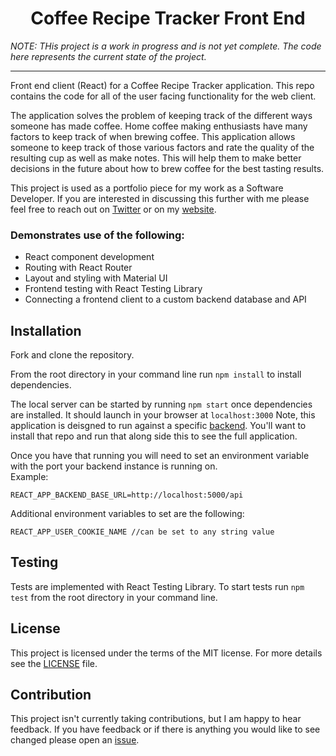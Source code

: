 <h1 align="center">
    Coffee Recipe Tracker Front End
</h1>

*NOTE: THis project is a work in progress and is not yet complete. The code here represents the current state of the project.*

---

Front end client (React) for a Coffee Recipe Tracker application. This repo contains the code for all of the user facing functionality for the web client.

The application solves the problem of keeping track of the different ways someone has made coffee. Home coffee making enthusiasts have many factors to keep track of when brewing coffee. This application allows someone to keep track of those various factors and rate the quality of the resulting cup as well as make notes. This will help them to make better decisions in the future about how to brew coffee for the best tasting results.

This project is used as a portfolio piece for my work as a Software Developer. If you are interested in discussing this further with me please feel free to reach out on [Twitter](https://twitter.com/daveskull81) or on my [website](https://www.daveinden.com).

### Demonstrates use of the following:  

* React component development
* Routing with React Router
* Layout and styling with Material UI
* Frontend testing with React Testing Library
* Connecting a frontend client to a custom backend database and API

## Installation

Fork and clone the repository.  

From the root directory in your command line run `npm install` to install dependencies.  

The local server can be started by running `npm start` once dependencies are installed. It should launch in your browser at `localhost:3000`
Note, this application is deisgned to run against a specific [backend](https://github.com/daveskull81/coffee-recipe-tracker-api). You'll want to install that repo and run that along side this to see the full application.

Once you have that running you will need to set an environment variable with the port your backend instance is running on.  
Example:  
```
REACT_APP_BACKEND_BASE_URL=http://localhost:5000/api
```

Additional environment variables to set are the following:  
```
REACT_APP_USER_COOKIE_NAME //can be set to any string value
```

## Testing

Tests are implemented with React Testing Library. To start tests run `npm test` from the root directory in your command line.

## License

This project is licensed under the terms of the MIT license. For more details see the [LICENSE](https://github.com/daveskull81/coffee-recipe-tracker-front-end/blob/master/LICENSE) file.

## Contribution
This project isn't currently taking contributions, but I am happy to hear feedback. If you have feedback or if there is anything you would like to see changed please open an [issue](https://github.com/daveskull81/coffee-recipe-tracker-front-end/issues).

